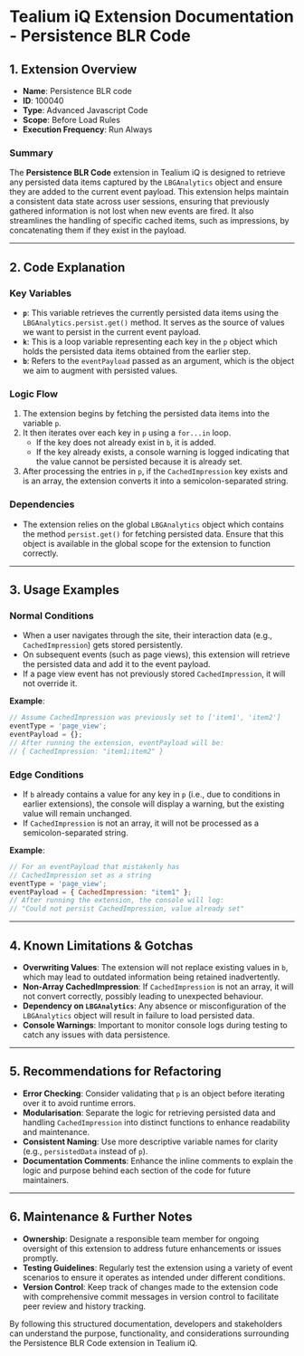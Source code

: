 # Tealium iQ Extension Documentation - Persistence BLR Code

## 1. Extension Overview
- **Name**: Persistence BLR code
- **ID**: 100040
- **Type**: Advanced Javascript Code
- **Scope**: Before Load Rules
- **Execution Frequency**: Run Always

### Summary
The **Persistence BLR Code** extension in Tealium iQ is designed to retrieve any persisted data items captured by the `LBGAnalytics` object and ensure they are added to the current event payload. This extension helps maintain a consistent data state across user sessions, ensuring that previously gathered information is not lost when new events are fired. It also streamlines the handling of specific cached items, such as impressions, by concatenating them if they exist in the payload.

---

## 2. Code Explanation

### Key Variables
- **`p`**: This variable retrieves the currently persisted data items using the `LBGAnalytics.persist.get()` method. It serves as the source of values we want to persist in the current event payload.
- **`k`**: This is a loop variable representing each key in the `p` object which holds the persisted data items obtained from the earlier step.
- **`b`**: Refers to the `eventPayload` passed as an argument, which is the object we aim to augment with persisted values.

### Logic Flow
1. The extension begins by fetching the persisted data items into the variable `p`.
2. It then iterates over each key in `p` using a `for...in` loop.
    - If the key does not already exist in `b`, it is added.
    - If the key already exists, a console warning is logged indicating that the value cannot be persisted because it is already set.
3. After processing the entries in `p`, if the `CachedImpression` key exists and is an array, the extension converts it into a semicolon-separated string.

### Dependencies 
- The extension relies on the global `LBGAnalytics` object which contains the method `persist.get()` for fetching persisted data. Ensure that this object is available in the global scope for the extension to function correctly.

---

## 3. Usage Examples

### Normal Conditions
- When a user navigates through the site, their interaction data (e.g., `CachedImpression`) gets stored persistently.
- On subsequent events (such as page views), this extension will retrieve the persisted data and add it to the event payload.
- If a page view event has not previously stored `CachedImpression`, it will not override it.

**Example**:
```javascript
// Assume CachedImpression was previously set to ['item1', 'item2']
eventType = 'page_view';
eventPayload = {};
// After running the extension, eventPayload will be: 
// { CachedImpression: "item1;item2" }
```

### Edge Conditions
- If `b` already contains a value for any key in `p` (i.e., due to conditions in earlier extensions), the console will display a warning, but the existing value will remain unchanged.
- If `CachedImpression` is not an array, it will not be processed as a semicolon-separated string.

**Example**:
```javascript
// For an eventPayload that mistakenly has 
// CachedImpression set as a string
eventType = 'page_view';
eventPayload = { CachedImpression: "item1" };
// After running the extension, the console will log:
// "Could not persist CachedImpression, value already set"
```

---

## 4. Known Limitations & Gotchas
- **Overwriting Values**: The extension will not replace existing values in `b`, which may lead to outdated information being retained inadvertently.
- **Non-Array CachedImpression**: If `CachedImpression` is not an array, it will not convert correctly, possibly leading to unexpected behaviour.
- **Dependency on `LBGAnalytics`**: Any absence or misconfiguration of the `LBGAnalytics` object will result in failure to load persisted data.
- **Console Warnings**: Important to monitor console logs during testing to catch any issues with data persistence.

---

## 5. Recommendations for Refactoring
- **Error Checking**: Consider validating that `p` is an object before iterating over it to avoid runtime errors.
- **Modularisation**: Separate the logic for retrieving persisted data and handling `CachedImpression` into distinct functions to enhance readability and maintenance.
- **Consistent Naming**: Use more descriptive variable names for clarity (e.g., `persistedData` instead of `p`).
- **Documentation Comments**: Enhance the inline comments to explain the logic and purpose behind each section of the code for future maintainers.

---

## 6. Maintenance & Further Notes
- **Ownership**: Designate a responsible team member for ongoing oversight of this extension to address future enhancements or issues promptly.
- **Testing Guidelines**: Regularly test the extension using a variety of event scenarios to ensure it operates as intended under different conditions.
- **Version Control**: Keep track of changes made to the extension code with comprehensive commit messages in version control to facilitate peer review and history tracking.

By following this structured documentation, developers and stakeholders can understand the purpose, functionality, and considerations surrounding the Persistence BLR Code extension in Tealium iQ.